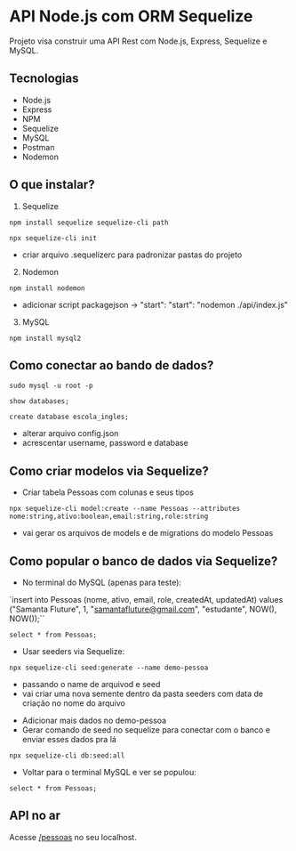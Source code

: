 # API Node.js com ORM Sequelize

Projeto visa construir uma API Rest com Node.js, Express, Sequelize e MySQL.

## Tecnologias

- Node.js
- Express
- NPM
- Sequelize
- MySQL
- Postman
- Nodemon

## O que instalar?

1. Sequelize

`npm install sequelize sequelize-cli path`

`npx sequelize-cli init`

- criar arquivo .sequelizerc para padronizar pastas do projeto

2. Nodemon

`npm install nodemon`

- adicionar script packagejson -> "start": "start": "nodemon ./api/index.js"

3. MySQL

`npm install mysql2`

## Como conectar ao bando de dados?

`sudo mysql -u root -p`

`show databases;`

`create database escola_ingles;`

- alterar arquivo config.json
- acrescentar username, password e database

## Como criar modelos via Sequelize?

- Criar tabela Pessoas com colunas e seus tipos

`npx sequelize-cli model:create --name Pessoas --attributes nome:string,ativo:boolean,email:string,role:string`

- vai gerar os arquivos de models e de migrations do modelo Pessoas

## Como popular o banco de dados via Sequelize?

- No terminal do MySQL (apenas para teste):

`insert into Pessoas (nome, ativo, email, role, createdAt, updatedAt) values ("Samanta Fluture", 1, "samantafluture@gmail.com", "estudante", NOW(), NOW());``

`select * from Pessoas;`

- Usar seeders via Sequelize:

`npx sequelize-cli seed:generate --name demo-pessoa`

* passando o name de arquivod e seed
* vai criar uma nova semente dentro da pasta seeders com data de criação no nome do arquivo

- Adicionar mais dados no demo-pessoa
- Gerar comando de seed no sequelize para conectar com o banco e enviar esses dados pra lá

`npx sequelize-cli db:seed:all`

- Voltar para o terminal MySQL e ver se populou:

`select * from Pessoas;`

## API no ar

Acesse [/pessoas](http://localhost:3000/pessoas) no seu localhost.

